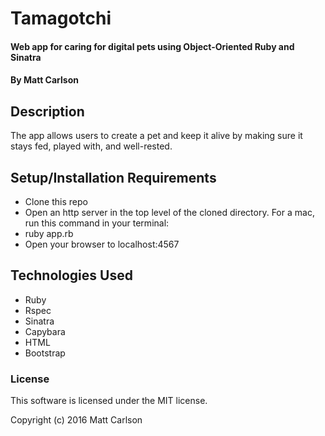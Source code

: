 # Tamagotchi

#### Web app for caring for digital pets using Object-Oriented Ruby and Sinatra

#### By Matt Carlson

## Description

The app allows users to create a pet and keep it alive by making sure it stays fed, played with, and well-rested.


## Setup/Installation Requirements

* Clone this repo
* Open an http server in the top level of the cloned directory. For a mac, run this command in your terminal:
* ruby app.rb
* Open your browser to localhost:4567

## Technologies Used

* Ruby
* Rspec
* Sinatra
* Capybara
* HTML
* Bootstrap

### License

This software is licensed under the MIT license.

Copyright (c) 2016 Matt Carlson
